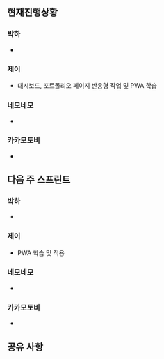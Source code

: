 ## 현재진행상황
### 박하
- 
### 제이
- 대시보드, 포트폴리오 페이지 반응형 작업 및 PWA 학습
### 네모네모
- 
### 카카모토비
- 

## 다음 주 스프린트
### 박하
- 
### 제이
- PWA 학습 및 적용
### 네모네모
- 

### 카카모토비
- 

## 공유 사항

